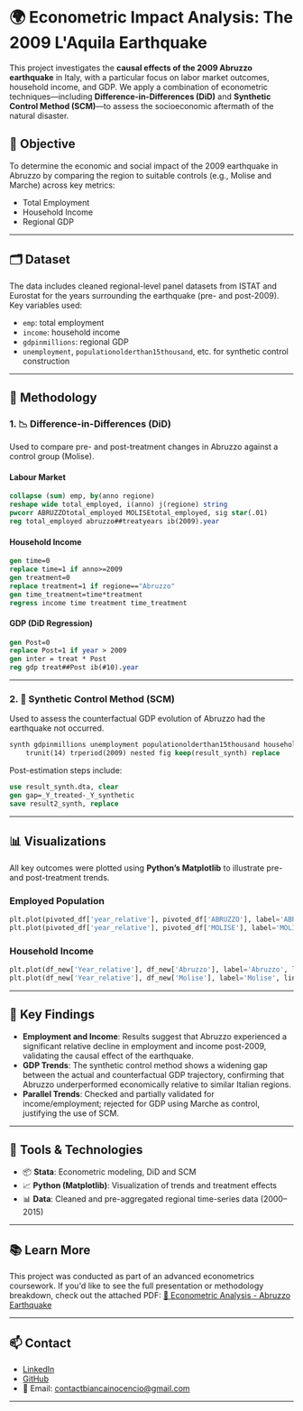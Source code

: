 # 🌍 Econometric Impact Analysis: The 2009 L'Aquila Earthquake

This project investigates the **causal effects of the 2009 Abruzzo earthquake** in Italy, with a particular focus on labor market outcomes, household income, and GDP. We apply a combination of econometric techniques—including **Difference-in-Differences (DiD)** and **Synthetic Control Method (SCM)**—to assess the socioeconomic aftermath of the natural disaster.

## 📌 Objective

To determine the economic and social impact of the 2009 earthquake in Abruzzo by comparing the region to suitable controls (e.g., Molise and Marche) across key metrics:
- Total Employment
- Household Income
- Regional GDP

---

## 🗂️ Dataset

The data includes cleaned regional-level panel datasets from ISTAT and Eurostat for the years surrounding the earthquake (pre- and post-2009). Key variables used:
- `emp`: total employment
- `income`: household income
- `gdpinmillions`: regional GDP
- `unemployment`, `populationolderthan15thousand`, etc. for synthetic control construction

---

## 🧠 Methodology

### 1. 📉 Difference-in-Differences (DiD)

Used to compare pre- and post-treatment changes in Abruzzo against a control group (Molise).

#### Labour Market

```stata
collapse (sum) emp, by(anno regione)
reshape wide total_employed, i(anno) j(regione) string
pwcorr ABRUZZOtotal_employed MOLISEtotal_employed, sig star(.01)
reg total_employed abruzzo##treatyears ib(2009).year
````

#### Household Income

```stata
gen time=0
replace time=1 if anno>=2009
gen treatment=0
replace treatment=1 if regione=="Abruzzo"
gen time_treatment=time*treatment
regress income time treatment time_treatment
```

#### GDP (DiD Regression)

```stata
gen Post=0
replace Post=1 if year > 2009
gen inter = treat * Post
reg gdp treat##Post ib(#10).year
```

---

### 2. 🧪 Synthetic Control Method (SCM)

Used to assess the counterfactual GDP evolution of Abruzzo had the earthquake not occurred.

```stata
synth gdpinmillions unemployment populationolderthan15thousand householdincome, ///
    trunit(14) trperiod(2009) nested fig keep(result_synth) replace
```

Post-estimation steps include:

```stata
use result_synth.dta, clear
gen gap=_Y_treated-_Y_synthetic
save result2_synth, replace
```

---

## 📊 Visualizations

All key outcomes were plotted using **Python’s Matplotlib** to illustrate pre- and post-treatment trends.

### Employed Population

```python
plt.plot(pivoted_df['year_relative'], pivoted_df['ABRUZZO'], label='ABRUZZO', linestyle='-', marker='o', color='black')
plt.plot(pivoted_df['year_relative'], pivoted_df['MOLISE'], label='MOLISE', linestyle='--', marker='x', color='black')
```

### Household Income

```python
plt.plot(df_new['Year_relative'], df_new['Abruzzo'], label='Abruzzo', linestyle='-', marker='o', color='black')
plt.plot(df_new['Year_relative'], df_new['Molise'], label='Molise', linestyle='--', marker='x', color='black')
```

---

## 🧾 Key Findings

* **Employment and Income**: Results suggest that Abruzzo experienced a significant relative decline in employment and income post-2009, validating the causal effect of the earthquake.
* **GDP Trends**: The synthetic control method shows a widening gap between the actual and counterfactual GDP trajectory, confirming that Abruzzo underperformed economically relative to similar Italian regions.
* **Parallel Trends**: Checked and partially validated for income/employment; rejected for GDP using Marche as control, justifying the use of SCM.

---

## 🧰 Tools & Technologies

* 📦 **Stata**: Econometric modeling, DiD and SCM
* 📈 **Python (Matplotlib)**: Visualization of trends and treatment effects
* 📊 **Data**: Cleaned and pre-aggregated regional time-series data (2000–2015)

---

## 📚 Learn More

This project was conducted as part of an advanced econometrics coursework. If you'd like to see the full presentation or methodology breakdown, check out the attached PDF:
[📄 Econometric Analysis - Abruzzo Earthquake](./Econometric%20Analysis%20-%20Abruzzo%20earthquake%20%281%29.pdf)

---

## 📫 Contact

* [LinkedIn](https://www.linkedin.com/in/biancainocencio/)
* [GitHub](https://github.com/biancainocencio)
* 📩 Email: [contactbiancainocencio@gmail.com](mailto:contactbiancainocencio@gmail.com)


---
